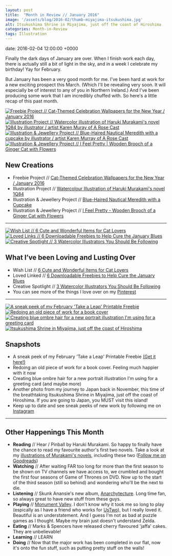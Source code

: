 ```yaml
---
layout: post
title:  "Month in Review // January 2016"
image: '/assets/blog/2016-02/thumb-miyajima-itsukushima.jpg'
alt: Itsukushima Shrine in Miyajima, just off the coast of Hiroshima
categories: Month-in-Review
tags: Illustration
---
```


date:   2016-02-04 12:00:00 +0000

<p class="intro">Finally the dark days of January are over. When I finish work each day, there is actually still a bit of light in the sky, and in a week I celebrate my birthday! Yay for February.</p>

But January has been a very good month for me. I've been hard at work for a new exciting prospect this March. (Which I'll be revealing very soon. It will especially be of interest to any of you in Northern Ireland.) And I've been producing some work that I am incredibly chuffed with. So here's a little recap of this past month.

<div class="row">
	<div class="col-md-6">
		<a href="/freebie/2015/12/31/cat-celebration-wallpapers.html" title="Freebie Project // Cat-Themed Celebration Wallpapers for the New Year / January 2016"><img src="/assets/blog/2016-01/freebie-january-2016-cat-celebration-vertical-wallpaper01.jpg" alt="Freebie Project // Cat-Themed Celebration Wallpapers for the New Year / January 2016" title="Freebie Project // Cat-Themed Celebration Wallpapers for the New Year / January 2016"></a>
	</div>
	<div class="col-md-6">
		<a href="/my-work/2016/01/19/1q84-haruki-murakami.html" title="Illustration Project // Watercolor illustration of Haruki Murakami's novel 1Q84 by illustrator / artist Karen Muray of A Rose Cast"><img src="/assets/folio/murakami/illustration-murakami-19q4.jpg" alt="Illustration Project // Watercolor illustration of Haruki Murakami's novel 1Q84 by illustrator / artist Karen Muray of A Rose Cast" title="Illustration Project // Watercolor illustration of Haruki Murakami's novel 1Q84 by illustrator / artist Karen Muray of A Rose Cast"></a>
	</div>
</div>

<div class="row">
	<div class="col-md-6">
		<a href="/my-work/2016/01/26/meredith-portrait-illustration.html" title="Illustration &amp; Jewellery Project // Blue-Haired Nautical Meredith with a cupcake by illustrator / artist Karen Murray of A Rose Cast"><img src="/assets/folio/portraits/portrait-illustration-meredith.jpg" alt="Illustration &amp; Jewellery Project // Blue-Haired Nautical Meredith with a cupcake by illustrator / artist Karen Murray of A Rose Cast" title="Illustration &amp; Jewellery Project // Blue-Haired Nautical Meredith with a cupcake by illustrator / artist Karen Murray of A Rose Cast"></a>
	</div>
	<div class="col-md-6">
		<a href="/my-work/2016/01/12/i-feel-pretty-ginger-cat.html" title="Illustration &amp; Jewellery Project // I Feel Pretty | Wooden Brooch of a Ginger Cat with Flowers"><img src="/assets/folio/wsb/illustration-i-feel-pretty-cat.jpg" alt="Illustration &amp; Jewellery Project // I Feel Pretty | Wooden Brooch of a Ginger Cat with Flowers" title="Illustration &amp; Jewellery Project // I Feel Pretty | Wooden Brooch of a Ginger Cat with Flowers"></a>
	</div>
</div>

New Creations
---
+ Freebie Project // [Cat-Themed Celebration Wallpapers for the New Year / January 2016](/freebie/2015/12/31/cat-celebration-wallpapers.html)
+ Illustration Project // [Watercolour Illustration of Haruki Murakami's novel 1Q84](/my-work/2016/01/19/1q84-haruki-murakami.html)
+ Illustration &amp; Jewellery Project // [Blue-Haired Nautical Meredith with a Cupcake](/my-work/2016/01/26/meredith-portrait-illustration.html)
+ Illustration &amp; Jewellery Project // [I Feel Pretty - Wooden Brooch of a Ginger Cat with Flowers](/my-work/2016/01/12/i-feel-pretty-ginger-cat.html)

* * *

<div class="row">
	<div class="col-md-4">
		<a href="/wish-list/2016/01/28/6-cute-wonderful-items-for-cat-lovers.html" title="Wish List // 6 Cute and Wonderful Items for Cat Lovers"><img src="/assets/blog/2016-01/avocatdo-soft-enamel-pin.jpg" alt="Wish List // 6 Cute and Wonderful Items for Cat Lovers" title="Wish List // 6 Cute and Wonderful Items for Cat Lovers"></a>
	</div>
	<div class="col-md-4">
		<a href="/loved-links/2016/01/07/6-downloadable-freebies-to-cure-the-january-blues.html" title="Loved Links // 6 Downloadable Freebies to Help Cure the January Blues"><img src="/assets/blog/2016-01/motivating-cake-wallpaper.jpg" alt="Loved Links // 6 Downloadable Freebies to Help Cure the January Blues" title="Loved Links // 6 Downloadable Freebies to Help Cure the January Blues"></a>
	</div>
	<div class="col-md-4">
		<a href="/creative-spotlight/2016/01/14/3-watercolor-artists-to-follow.html" title="Creative Spotlight // 3 Watercolor Illustrators You Should Be Following"><img src="/assets/blog/2016-01/helen-green-lady-gaga-watercolor-illustration.jpg" alt="Creative Spotlight // 3 Watercolor Illustrators You Should Be Following" title="Creative Spotlight // 3 Watercolor Illustrators You Should Be Following"></a>
	</div>
</div>

What I’ve been Loving and Lusting Over
---
+ Wish List // [6 Cute and Wonderful Items for Cat Lovers](/wish-list/2016/01/28/6-cute-wonderful-items-for-cat-lovers.html)
+ Loved Linked // [6 Downloadable Freebies to Help Cure the January Blues](/loved-links/2016/01/07/6-downloadable-freebies-to-cure-the-january-blues.html)
+ Creative Spotlight // [3 Watercolor Illustrators You Should Be Following](/creative-spotlight/2016/01/14/3-watercolor-artists-to-follow.html)
+ You can see more of the things I love over on my [Pinterest](http://pinterest.com/arosecast)

* * *

<div class="row">
	<div class="col-md-6">
		<a href="http://instagram.com/arosecast" title="A Rose Cast on Instagram"><img src="/assets/blog/2016-02/instagram-freebie-leap-wip.jpg" alt="A sneak peek of my February 'Take a Leap' Printable Freebie" title="A sneak peek of my February 'Take a Leap' Printable Freebie"></a>
	</div>
	<div class="col-md-6">
		<a href="http://instagram.com/arosecast" title="A Rose Cast on Instagram"><img src="/assets/blog/2016-02/instagram-illustration-book-wip.jpg" alt="Redoing an old piece of work for a book cover" title="Redoing an old piece of work for a book cover"></a>
	</div>
	<div class="col-md-6">
		<a href="http://instagram.com/arosecast" title="A Rose Cast on Instagram"><img src="/assets/blog/2016-02/instagram-illustration-poindexter-wip.jpg" alt="Creating blue ombre hair for a new portrait illustration I'm using for a greeting card" title="Creating blue ombre hair for a new portrait illustration I'm using for a greeting card"></a>
	</div>
	<div class="col-md-6">
		<a href="http://instagram.com/arosecast" title="A Rose Cast on Instagram"><img src="/assets/blog/2016-02/instagram-miyajima-itsukushima.jpg" alt="Itsukushima Shrine in Miyajima, just off the coast of Hiroshima" title="Itsukushima Shrine in Miyajima, just off the coast of Hiroshima"></a>
	</div>
</div>

Snapshots
---
+ A sneak peek of my February 'Take a Leap' Printable Freebie [(Get it here!)](/freebies/2016/01/29/example-freebie.html)
+ Redoing an old piece of work for a book cover. Feeling much happier with it now
+ Creating blue ombre hair for a new portrait illustration I'm using for a greeting card (and maybe more)
+ Another photo from my journey to Japan back in November, this time of the breathtaking Itsukushima Shrine in Miyajima, just off the coast of Hiroshima. If you are going to Japan, you MUST visit this island!
+ Keep up to date and see sneak peeks of new work by following me on [Instagram](http://instagram.com/arosecast)

* * *

Other Happenings This Month
---
+ <strong>Reading</strong> // Hear / Pinball by Haruki Murakami. So happy to finally have the chance to read my favourite author's first two novels. Take a look at my [illustrations of Murakami's novels](/project/illustration-murakami.html), including these two ([Follow me on Goodreads](https://www.goodreads.com/user/show/1680658-karen-murray))
+ <strong>Watching</strong> // After waiting FAR too long for more than the first season to be shown on TV channels we have access to, we crumbled and bought the first four seasons of Game of Thrones on DVD. Now up to the start of the third season (still so behind) and wondering who'll be the next to die.
+ <strong>Listening</strong> // Skunk Anansie's new album, [Anarchytecture](https://open.spotify.com/album/0LBwAgeS29l0dbOI5ADdka). Long time fan, so always great to have new stuff from these guys.
+ <strong>Playing</strong> // [Monument Valley](http://www.monumentvalleygame.com). I don't know why it took me so long to play (espically as I have a friend who works for [UsTwo](https://ustwo.com)), but I really loved it. Beautiful is an understatement. And I guess I'm not as bad at puzzle games as I thought. Maybe my brain just doesn't understand Zelda.
+ <strong>Eating</strong> // Marks &amp; Spencers have released cherry flavoured 'jaffa' cakes. They are unbelievable!
+ <strong>Learning</strong> // LEARN
+ <strong>Doing</strong> // Now that the major work has been completed in our flat, now it's onto the fun stuff, such as putting pretty stuff on the walls!